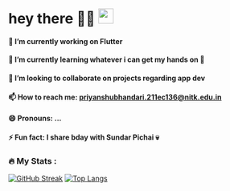 <h1>
  hey there 👋🏾
  <img src="https://media.giphy.com/media/hvRJCLFzcasrR4ia7z/giphy.gif" width="30px"/>
  
</h1>

<!--
**Pbonmars-20031006/Pbonmars-20031006** is a ✨ _special_ ✨ repository because its `README.md` (this file) appears on your GitHub profile.

Here are some ideas to get you started:-->

#### 🔭 I’m currently working on Flutter
#### 🌱 I’m currently learning whatever i can get my hands on 🫠
#### 👯 I’m looking to collaborate on projects regarding app dev
#### 📫 How to reach me: priyanshubhandari.211ec136@nitk.edu.in
#### 😄 Pronouns: ...
#### ⚡ Fun fact: I share bday with Sundar Pichai 💀

### :fire: My Stats :
[![GitHub Streak](http://github-readme-streak-stats.herokuapp.com?user=Pbonmars-20031006&theme=dark&background=000000)](https://git.io/streak-stats)
[![Top Langs](https://github-readme-stats.vercel.app/api/top-langs/?username=Pbonmars-20031006&layout=compact&theme=vision-friendly-dark)](https://github.com/anuraghazra/github-readme-stats)
